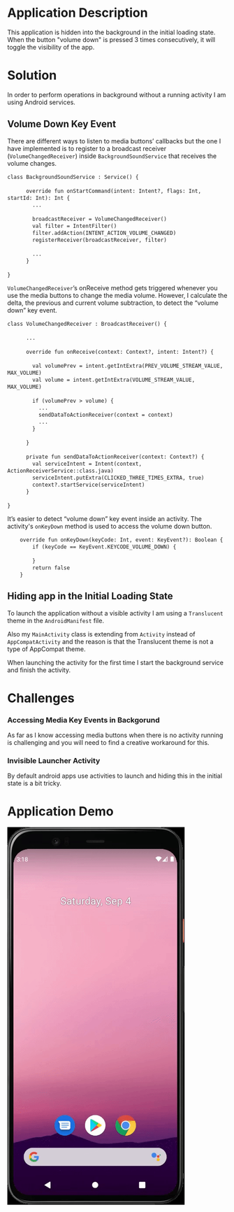 Application Description
======================
This application is hidden into the background in the initial loading state. When the button "volume down" is pressed 3 times consecutively, it will toggle the visibility of the app.

# Solution

In order to perform operations in background without a running activity I am using Android services.

## Volume Down Key Event

There are different ways to listen to media buttons’ callbacks but the one I have implemented is to register to a broadcast receiver (`VolumeChangedReceiver`) inside `BackgroundSoundService` that receives the volume changes.

```
class BackgroundSoundService : Service() {
  
      override fun onStartCommand(intent: Intent?, flags: Int, startId: Int): Int {
        ...
       
        broadcastReceiver = VolumeChangedReceiver()
        val filter = IntentFilter()
        filter.addAction(INTENT_ACTION_VOLUME_CHANGED)
        registerReceiver(broadcastReceiver, filter)
        
        ...
      }

}

```

`VolumeChangedReceiver`’s onReceive method gets triggered whenever you use the media buttons to change the media volume. However, I calculate the delta, the previous and current volume subtraction, to detect the “volume down” key event.

```
class VolumeChangedReceiver : BroadcastReceiver() {
      
      ...
  
      override fun onReceive(context: Context?, intent: Intent?) {
      
        val volumePrev = intent.getIntExtra(PREV_VOLUME_STREAM_VALUE, MAX_VOLUME)
        val volume = intent.getIntExtra(VOLUME_STREAM_VALUE, MAX_VOLUME)

        if (volumePrev > volume) {
          ...
          sendDataToActionReceiver(context = context)
          ...
        }

      }
      
      private fun sendDataToActionReceiver(context: Context?) {
        val serviceIntent = Intent(context, ActionReceiverService::class.java)
        serviceIntent.putExtra(CLICKED_THREE_TIMES_EXTRA, true)
        context?.startService(serviceIntent)
      }

}

```

It’s easier to detect “volume down” key event inside an activity. The activity's `onKeyDown` method is used to access the volume down button.

```
    override fun onKeyDown(keyCode: Int, event: KeyEvent?): Boolean {
        if (keyCode == KeyEvent.KEYCODE_VOLUME_DOWN) {
        
        }
        return false
    }

```

## Hiding app in the Initial Loading State

To launch the application without a visible activity I am using a `Translucent` theme in the `AndroidManifest` file.

Also my `MainActivity` class is extending from `Activity` instead of `AppCompatActivity` and the reason is that the Translucent theme is not a type of AppCompat theme.

When launching the activity for the first time I start the background service and finish the activity.

# Challenges

### Accessing Media Key Events in Backgorund

As far as I know accessing media buttons when there is no activity running is challenging and you will need to find a creative workaround for this.

### Invisible Launcher Activity

By default android apps use activities to launch and hiding this in the initial state is a bit tricky.

# Application Demo

![Show Details demo](screenshot/demo.gif)
